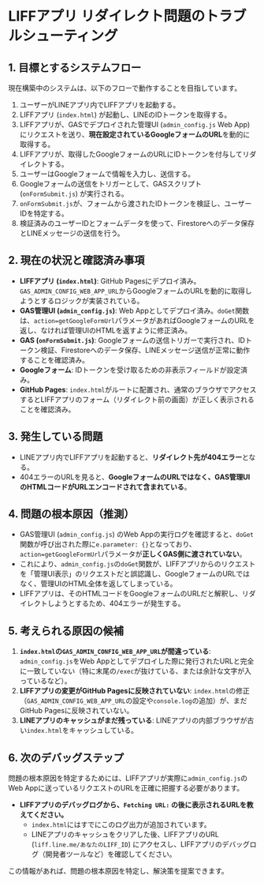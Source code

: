 # LIFFアプリ リダイレクト問題のトラブルシューティング

## 1. 目標とするシステムフロー

現在構築中のシステムは、以下のフローで動作することを目指しています。

1.  ユーザーがLINEアプリ内でLIFFアプリを起動する。
2.  LIFFアプリ (`index.html`) が起動し、LINEのIDトークンを取得する。
3.  LIFFアプリが、GASでデプロイされた管理UI (`admin_config.js` Web App) にリクエストを送り、**現在設定されているGoogleフォームのURL**を動的に取得する。
4.  LIFFアプリが、取得したGoogleフォームのURLにIDトークンを付与してリダイレクトする。
5.  ユーザーはGoogleフォームで情報を入力し、送信する。
6.  Googleフォームの送信をトリガーとして、GASスクリプト (`onFormSubmit.js`) が実行される。
7.  `onFormSubmit.js`が、フォームから渡されたIDトークンを検証し、ユーザーIDを特定する。
8.  検証済みのユーザーIDとフォームデータを使って、Firestoreへのデータ保存とLINEメッセージの送信を行う。

## 2. 現在の状況と確認済み事項

*   **LIFFアプリ (`index.html`)**: GitHub Pagesにデプロイ済み。`GAS_ADMIN_CONFIG_WEB_APP_URL`からGoogleフォームのURLを動的に取得しようとするロジックが実装されている。
*   **GAS管理UI (`admin_config.js`)**: Web Appとしてデプロイ済み。`doGet`関数は、`action=getGoogleFormUrl`パラメータがあればGoogleフォームのURLを返し、なければ管理UIのHTMLを返すように修正済み。
*   **GAS (`onFormSubmit.js`)**: Googleフォームの送信トリガーで実行され、IDトークン検証、Firestoreへのデータ保存、LINEメッセージ送信が正常に動作することを確認済み。
*   **Googleフォーム**: IDトークンを受け取るための非表示フィールドが設定済み。
*   **GitHub Pages**: `index.html`がルートに配置され、通常のブラウザでアクセスするとLIFFアプリのフォーム（リダイレクト前の画面）が正しく表示されることを確認済み。

## 3. 発生している問題

*   LINEアプリ内でLIFFアプリを起動すると、**リダイレクト先が404エラー**となる。
*   404エラーのURLを見ると、**GoogleフォームのURLではなく、GAS管理UIのHTMLコードがURLエンコードされて含まれている**。

## 4. 問題の根本原因（推測）

*   GAS管理UI (`admin_config.js`) のWeb Appの実行ログを確認すると、`doGet`関数が呼び出された際に`e.parameter: {}`となっており、`action=getGoogleFormUrl`パラメータが**正しくGAS側に渡されていない**。
*   これにより、`admin_config.js`の`doGet`関数が、LIFFアプリからのリクエストを「管理UI表示」のリクエストだと誤認識し、GoogleフォームのURLではなく、管理UIのHTML全体を返してしまっている。
*   LIFFアプリは、そのHTMLコードをGoogleフォームのURLだと解釈し、リダイレクトしようとするため、404エラーが発生する。

## 5. 考えられる原因の候補

1.  **`index.html`の`GAS_ADMIN_CONFIG_WEB_APP_URL`が間違っている**: `admin_config.js`をWeb Appとしてデプロイした際に発行されたURLと完全に一致していない（特に末尾の`/exec`が抜けている、または余計な文字が入っているなど）。
2.  **LIFFアプリの変更がGitHub Pagesに反映されていない**: `index.html`の修正（`GAS_ADMIN_CONFIG_WEB_APP_URL`の設定や`console.log`の追加）が、まだGitHub Pagesに反映されていない。
3.  **LINEアプリのキャッシュがまだ残っている**: LINEアプリの内部ブラウザが古い`index.html`をキャッシュしている。

## 6. 次のデバッグステップ

問題の根本原因を特定するためには、LIFFアプリが実際に`admin_config.js`のWeb Appに送っているリクエストのURLを正確に把握する必要があります。

*   **LIFFアプリのデバッグログから、`Fetching URL:` の後に表示されるURLを教えてください。**
    *   `index.html`にはすでにこのログ出力が追加されています。
    *   LINEアプリのキャッシュをクリアした後、LIFFアプリのURL (`liff.line.me/あなたのLIFF_ID`) にアクセスし、LIFFアプリのデバッグログ（開発者ツールなど）を確認してください。

この情報があれば、問題の根本原因を特定し、解決策を提案できます。
